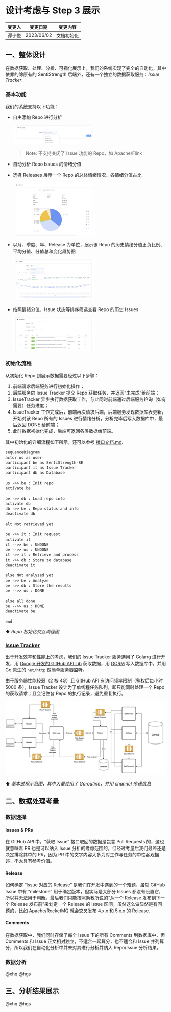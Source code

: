 # 设计考虑与 Step 3 展示

| 变更人 | 变更日期   | 变更内容   |
| ------ | ---------- | ---------- |
| 谭子悦 | 2023/06/02 | 文档初始化 |

## 一、整体设计

在数据获取、处理、分析、可视化展示上，我们的系统实现了完全的自动化，其中依靠的除原有的 SentiStrength 后端外，还有一个独立的数据获取服务：_Issue Tracker_.

### 基本功能

我们的系统支持以下功能：

- 自由添加 Repo 进行分析
  
  <img src="./assets/image-20230602165745303.png" alt="image-20230602165745303" style="zoom:25%;" />
  
  > Note: 不支持关闭了 Issue 功能的 Repo，如 Apache/Flink
- 自动分析 Repo Issues 的情绪分值
- 选择 Releases 展示一个 Repo 的总体情绪情况、各情绪分值占比

  <img src="./assets/image-20230602165715159.png" alt="image-20230602165715159" style="zoom:25%;" />
- 以月、季度、年、Release 为单位，展示该 Repo 的历史情绪分值正负比例、平均分值、分值总和变化趋势图

  <img src="./assets/image-20230602165905237.png" alt="image-20230602165905237" style="zoom:25%;" />

- 按照情绪分值、Issue 状态等排序筛选查看 Repo 的历史 Issues

  <img src="./assets/image-20230602165957604.png" alt="image-20230602165957604" style="zoom:25%;" />

### 初始化流程

从初始化 Repo 到展示数据需要经过以下步骤：

1. 前端请求后端服务进行初始化操作；
2. 后端服务向 Issue Tracker 提交 Repo 获取任务，并返回“未完成”给前端；
3. IssueTracker 异步执行数据获取工作，与此同时前端通过后端服务轮询（如有需要）任务进度；
4. IssueTracker 工作完成后，前端再次请求后端，后端服务发现数据库表更新，开始对该 Repo 所有的 Issues 进行情绪分析，分析完毕后写入数据库中，最后返回 DONE 给前端；
5. 此时数据初始化完成，后端可返回各类数据给前端。

其中初始化的详细流程如下所示，还可以参考 [接口文档.md](接口文档.md).

```mermaid
sequenceDiagram
actor us as user
participant be as SentiStrength-BE
participant it as Issue Tracker
participant db as Database

us ->> be : Init repo
activate be

be ->> db : Load repo info
activate db
db ->> be : Repo status and info
deactivate db

alt Not retrieved yet

be ->> it : Init request
activate it
it -->> be : UNDONE
be -->> us : UNDONE
it ->> it : Retrieve and process
it ->> db : Store to database
deactivate it

else Not analyzed yet
be ->> be : Analyze
be ->> db : Store the results
be -->> us : DONE

else all done
be -->> us : DONE
deactivate be

end

```

⬆️ _Repo 初始化交互流程图_

### [Issue Tracker](https://github.com/SentiSamoyed/IssueTracker)

出于开发效率和性能上的考虑，我们的 Issue Tracker 服务选用了 Golang 进行开发，用 [Google 开发的 GitHub API Lib](https://github.com/google/go-github) 获取数据，用 [GORM](https://gorm.io/) 写入数据库中，并用 Go 原生的 `net/http` 做简单服务器监听。

由于服务器性能较弱（2 核 4G）且 GitHub API 有访问频率限制（鉴权后每小时 5000 条），Issue Tracker 设计为了单线程任务队列，即只能同时处理一个 Repo 的获取请求；且会记住各 Repo 的执行记录，避免重复执行。

![image-20230602160614713](./assets/image-20230602160614713.png)

⬆️ _基本过程示意图，其中大量使用了 Goroutine，并用 channel 传递信息_

## 二、数据处理考量

### 数据选择

#### Issues & PRs

在 GitHub API 中，“获取 Issue” 接口取回的数据是包含 Pull Requests 的，这也就意味着 PR 也是可以纳入 Issue 分析的考虑范围的。但经过考量后我们最终还是决定排除其中的 PR，因为 PR 中的文字内容大多为对工作与任务的中性客观描述，不太具有参考价值。

#### Release

如何确定 “Issue 对应的 Release” 是我们在开发中遇到的一个难题，虽然 GitHub Issue 中有 “milestone” 用于确定版本，但实际是大部分 Issues 都没有设置它，所以并无法用于判断。最后我们只能按照助教所说的“从一个 Release 发布到下一个 Release 发布前”来划定一个 Release 的 Issue 区间，虽然这么做显然是有问题的，比如 Apache/RocketMQ 就会交叉发布 4.x.x 和 5.x.x 的 Release.

#### Comments

在数据获取中，我们同时存储了每个 Issue 下的所有 Comments 到数据库中，但 Comments 和 Issue 正文相对独立，不适合一起算分，也不适合和 Issue 并列算分，所以我们在自动化分析中并未对其进行分析并纳入 Repo/Issue 分析结果。

### 数据分析

@xhq @hgs

## 三、分析结果展示

@xhq @hgs
